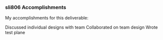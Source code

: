 ### sli806 Accomplishments


My accomplishments for this deliverable:

Discussed individual designs with team
Collaborated on team design
Wrote test plane